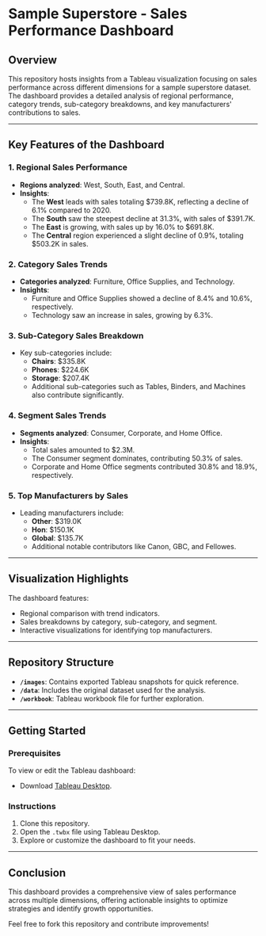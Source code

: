 # Sample Superstore - Sales Performance Dashboard

## Overview

This repository hosts insights from a Tableau visualization focusing on sales performance across different dimensions for a sample superstore dataset. The dashboard provides a detailed analysis of regional performance, category trends, sub-category breakdowns, and key manufacturers' contributions to sales.

---

## Key Features of the Dashboard

### 1. **Regional Sales Performance**
   - **Regions analyzed**: West, South, East, and Central.
   - **Insights**:
     - The **West** leads with sales totaling $739.8K, reflecting a decline of 6.1% compared to 2020.
     - The **South** saw the steepest decline at 31.3%, with sales of $391.7K.
     - The **East** is growing, with sales up by 16.0% to $691.8K.
     - The **Central** region experienced a slight decline of 0.9%, totaling $503.2K in sales.

### 2. **Category Sales Trends**
   - **Categories analyzed**: Furniture, Office Supplies, and Technology.
   - **Insights**:
     - Furniture and Office Supplies showed a decline of 8.4% and 10.6%, respectively.
     - Technology saw an increase in sales, growing by 6.3%.

### 3. **Sub-Category Sales Breakdown**
   - Key sub-categories include:
     - **Chairs**: $335.8K
     - **Phones**: $224.6K
     - **Storage**: $207.4K
     - Additional sub-categories such as Tables, Binders, and Machines also contribute significantly.

### 4. **Segment Sales Trends**
   - **Segments analyzed**: Consumer, Corporate, and Home Office.
   - **Insights**:
     - Total sales amounted to $2.3M.
     - The Consumer segment dominates, contributing 50.3% of sales.
     - Corporate and Home Office segments contributed 30.8% and 18.9%, respectively.

### 5. **Top Manufacturers by Sales**
   - Leading manufacturers include:
     - **Other**: $319.0K
     - **Hon**: $150.1K
     - **Global**: $135.7K
     - Additional notable contributors like Canon, GBC, and Fellowes.

---

## Visualization Highlights
The dashboard features:
- Regional comparison with trend indicators.
- Sales breakdowns by category, sub-category, and segment.
- Interactive visualizations for identifying top manufacturers.

---

## Repository Structure
- **`/images`**: Contains exported Tableau snapshots for quick reference.
- **`/data`**: Includes the original dataset used for the analysis.
- **`/workbook`**: Tableau workbook file for further exploration.

---

## Getting Started

### Prerequisites
To view or edit the Tableau dashboard:
- Download [Tableau Desktop](https://www.tableau.com/products/desktop).

### Instructions
1. Clone this repository.
2. Open the `.twbx` file using Tableau Desktop.
3. Explore or customize the dashboard to fit your needs.

---

## Conclusion
This dashboard provides a comprehensive view of sales performance across multiple dimensions, offering actionable insights to optimize strategies and identify growth opportunities. 

Feel free to fork this repository and contribute improvements!

